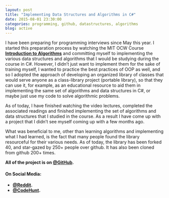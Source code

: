 ```yaml
---
layout: post
title: "Implementing Data Structures and Algorithms in C#"
date: 2015-08-01 23:30:00
categories: programming, github, datastructures, algorithms
blog: active
---
```


I have been preparing for programming interviews since May this year. I started this preparation process by watching the MIT OCW Course **[Introduction to Algorithms](https://www.youtube.com/playlist?list=PLUl4u3cNGP61Oq3tWYp6V_F-5jb5L2iHb)** and committing myself to implementing the various data structures and algorithms that I would be studying during the course in C#. However, I didn’t just want to implement them for the sake of training myself, I wanted to practice the best practices of OOP as well, and so I adopted the approach of developing an organized library of classes that would serve anyone as a class-library project (portable library), so that they can use it, for example, as an educational resource to aid them in implementing the same set of algorithms and data structures in C#, or maybe just use my code to solve algorithmic problems.

As of today, I have finished watching the video lectures, completed the associated readings and finished implementing the set of algorithms and data structures that I studied in the course. As a result I have come up with a project that I didn’t see myself coming up with a few months ago.

What was beneficial to me, other than learning algorithms and implementing what I had learned, is the fact that many people found the library resourceful for their various needs. As of today, the library has been forked 40, and star-gazed by 250+ people over github. It has also been cloned from github 200+ times.

<strong>All of the project is on **[@GitHub](https://github.com/aalhour/C-Sharp-Algorithms)**.</strong>


#### On Social Media:

  * **[@Reddit](https://www.reddit.com/r/programming/comments/3etf9f/c_algorithms_and_data_structures/).**
  * **[@CodeHunt](http://www.codehunt.io/sub/c-algorithms/).**